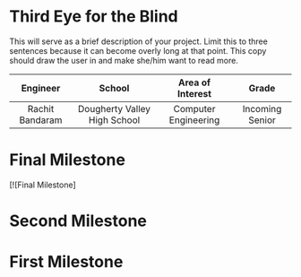 ﻿# Third Eye for the Blind
This will serve as a brief description of your project. Limit this to three sentences because it can become overly long at that point. This copy should draw the user in and make she/him want to read more.

| **Engineer** | **School** | **Area of Interest** | **Grade** |
|:--:|:--:|:--:|:--:|
| Rachit Bandaram | Dougherty Valley High School | Computer Engineering | Incoming Senior


  
# Final Milestone


[![Final Milestone]

# Second Milestone


# First Milestone
  


